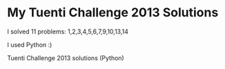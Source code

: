 My Tuenti Challenge 2013 Solutions
===============

I solved 11 problems: 1,2,3,4,5,6,7,9,10,13,14

I used Python :)

Tuenti Challenge 2013 solutions (Python)
